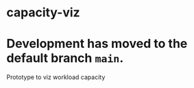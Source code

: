 # capacity-viz
# Development has moved to the default branch `main`.

Prototype to viz workload capacity
